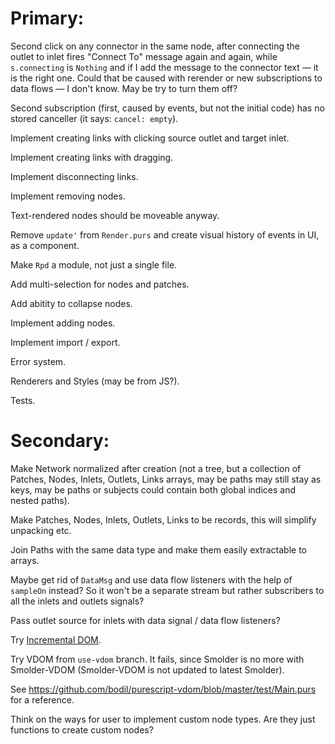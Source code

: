 Primary:
========

Second click on any connector in the same node, after connecting the outlet to inlet fires "Connect To" message again and again, while `s.connecting` is `Nothing` and if I add the message to the connector text — it is the right one.
Could that be caused with rerender or new subscriptions to data flows — I don't know. May be try to turn them off?

Second subscription (first, caused by events, but not the initial code) has no stored canceller (it says: `cancel: empty`).

Implement creating links with clicking source outlet and target inlet.

Implement creating links with dragging.

Implement disconnecting links.

Implement removing nodes.

Text-rendered nodes should be moveable anyway.

Remove `update'` from `Render.purs` and create visual history of events in UI, as a component.

Make `Rpd` a module, not just a single file.

Add multi-selection for nodes and patches.

Add abitity to collapse nodes.

Implement adding nodes.

Implement import / export.

Error system.

Renderers and Styles (may be from JS?).

Tests.

Secondary:
==========

Make Network normalized after creation (not a tree, but a collection of Patches, Nodes, Inlets, Outlets, Links arrays, may be paths may still stay as keys, may be paths or subjects could contain both global indices and nested paths).

Make Patches, Nodes, Inlets, Outlets, Links to be records, this will simplify unpacking etc.

Join Paths with the same data type and make them easily extractable to arrays.

Maybe get rid of `DataMsg` and use data flow listeners with the help of `sampleOn` instead? So it won't be a separate stream but rather subscribers to all the inlets and outlets signals?

Pass outlet source for inlets with data signal / data flow listeners?

Try [Incremental DOM](https://pursuit.purescript.org/packages/purescript-smolder-idom/0.1.3/docs/Text.Smolder.Renderer.IncrementalDom).

Try VDOM from `use-vdom` branch. It fails, since Smolder is no more with Smolder-VDOM (Smolder-VDOM is not updated to latest Smolder).

See https://github.com/bodil/purescript-vdom/blob/master/test/Main.purs for a reference.

Think on the ways for user to implement custom node types. Are they just functions to create custom nodes?
